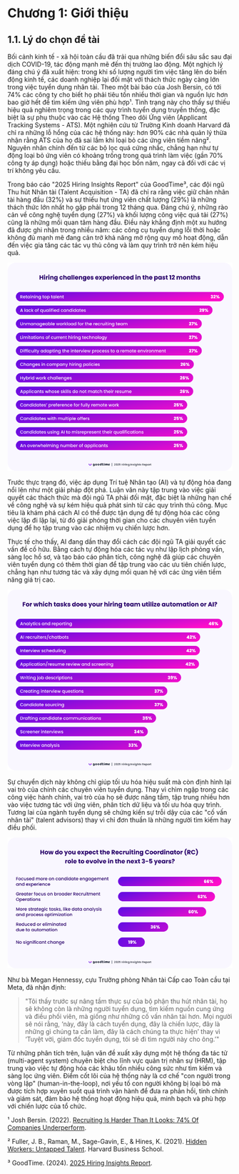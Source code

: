 # Chương 1: Giới thiệu

## 1.1. Lý do chọn đề tài

Bối cảnh kinh tế - xã hội toàn cầu đã trải qua những biến đổi sâu sắc sau đại dịch COVID-19, tác động mạnh mẽ đến thị trường lao động. Một nghịch lý đáng chú ý đã xuất hiện: trong khi số lượng người tìm việc tăng lên do biến động kinh tế, các doanh nghiệp lại đối mặt với thách thức ngày càng lớn trong việc tuyển dụng nhân tài. Theo một bài báo của Josh Bersin, có tới 74% các công ty cho biết họ phải tiêu tốn nhiều thời gian và nguồn lực hơn bao giờ hết để tìm kiếm ứng viên phù hợp¹. Tình trạng này cho thấy sự thiếu hiệu quả nghiêm trọng trong các quy trình tuyển dụng truyền thống, đặc biệt là sự phụ thuộc vào các Hệ thống Theo dõi Ứng viên (Applicant Tracking Systems - ATS). Một nghiên cứu từ Trường Kinh doanh Harvard đã chỉ ra những lỗ hổng của các hệ thống này: hơn 90% các nhà quản lý thừa nhận rằng ATS của họ đã sai lầm khi loại bỏ các ứng viên tiềm năng². Nguyên nhân chính đến từ các bộ lọc quá cứng nhắc, chẳng hạn như tự động loại bỏ ứng viên có khoảng trống trong quá trình làm việc (gần 70% công ty áp dụng) hoặc thiếu bằng đại học bốn năm, ngay cả đối với các vị trí không yêu cầu.

Trong báo cáo "2025 Hiring Insights Report" của GoodTime³, các đội ngũ Thu hút Nhân tài (Talent Acquisition - TA) đã chỉ ra rằng việc giữ chân nhân tài hàng đầu (32%) và sự thiếu hụt ứng viên chất lượng (29%) là những thách thức lớn nhất họ gặp phải trong 12 tháng qua. Đáng chú ý, những rào cản về công nghệ tuyển dụng (27%) và khối lượng công việc quá tải (27%) cũng là những mối quan tâm hàng đầu. Điều này khẳng định một xu hướng đã được ghi nhận trong nhiều năm: các công cụ tuyển dụng lỗi thời hoặc không đủ mạnh mẽ đang cản trở khả năng mở rộng quy mô hoạt động, dẫn đến việc gia tăng các tác vụ thủ công và làm quy trình trở nên kém hiệu quả.

![Hình 1.1: Các thách thức tuyển dụng trong 12 tháng qua (Nguồn: GoodTime, 2025 Hiring Insights Report)](./image.png)

Trước thực trạng đó, việc áp dụng Trí tuệ Nhân tạo (AI) và tự động hóa đang nổi lên như một giải pháp đột phá. Luận văn này tập trung vào việc giải quyết các thách thức mà đội ngũ TA phải đối mặt, đặc biệt là những hạn chế về công nghệ và sự kém hiệu quả phát sinh từ các quy trình thủ công. Mục tiêu là khám phá cách AI có thể được tận dụng để tự động hóa các công việc lặp đi lặp lại, từ đó giải phóng thời gian cho các chuyên viên tuyển dụng để họ tập trung vào các nhiệm vụ chiến lược hơn.

Thực tế cho thấy, AI đang dần thay đổi cách các đội ngũ TA giải quyết các vấn đề cố hữu. Bằng cách tự động hóa các tác vụ như lập lịch phỏng vấn, sàng lọc hồ sơ, và tạo báo cáo phân tích, công nghệ đã giúp các chuyên viên tuyển dụng có thêm thời gian để tập trung vào các ưu tiên chiến lược, chẳng hạn như tương tác và xây dựng mối quan hệ với các ứng viên tiềm năng giá trị cao.

![Hình 1.2: Các tác vụ mà đội ngũ tuyển dụng đang sử dụng tự động hóa hoặc AI (Nguồn: GoodTime, 2025 Hiring Insights Report)](./image-1.png)

Sự chuyển dịch này không chỉ giúp tối ưu hóa hiệu suất mà còn định hình lại vai trò của chính các chuyên viên tuyển dụng. Thay vì chìm ngập trong các công việc hành chính, vai trò của họ sẽ được nâng tầm, tập trung nhiều hơn vào việc tương tác với ứng viên, phân tích dữ liệu và tối ưu hóa quy trình. Tương lai của ngành tuyển dụng sẽ chứng kiến sự trỗi dậy của các "cố vấn nhân tài" (talent advisors) thay vì chỉ đơn thuần là những người tìm kiếm hay điều phối.

![Hình 1.3: Dự báo về sự phát triển vai trò của Điều phối viên Tuyển dụng trong 3-5 năm tới (Nguồn: GoodTime, 2025 Hiring Insights Report)](./image-2.png)

Như bà Megan Hennessy, cựu Trưởng phòng Nhân tài Cấp cao Toàn cầu tại Meta, đã nhận định:

> "Tôi thấy trước sự nâng tầm thực sự của bộ phận thu hút nhân tài, họ sẽ không còn là những người tuyển dụng, tìm kiếm nguồn cung ứng và điều phối viên, mà giống như những cố vấn nhân tài hơn. Mọi người sẽ nói rằng, ‘này, đây là cách tuyển dụng, đây là chiến lược, đây là những gì chúng ta cần làm, đây là cách chúng ta thực hiện’ thay vì ‘Tuyệt vời, giám đốc tuyển dụng, tôi sẽ đi tìm người này cho ông.’"

Từ những phân tích trên, luận văn đề xuất xây dựng một hệ thống đa tác tử (multi-agent system) chuyên biệt cho lĩnh vực quản trị nhân sự (HRM), tập trung vào việc tự động hóa các khâu tốn nhiều công sức như tìm kiếm và sàng lọc ứng viên. Điểm cốt lõi của hệ thống này là cơ chế "con người trong vòng lặp" (human-in-the-loop), nơi yếu tố con người không bị loại bỏ mà được tích hợp xuyên suốt quá trình vận hành để đưa ra phản hồi, tinh chỉnh và giám sát, đảm bảo hệ thống hoạt động hiệu quả, minh bạch và phù hợp với chiến lược của tổ chức.

¹ Josh Bersin. (2022). [Recruiting Is Harder Than It Looks: 74% Of Companies Underperform](https://joshbersin.com/2022/04/reccruiting-is-harder-than-it-looks-74-of-companies-underperform/).

² Fuller, J. B., Raman, M., Sage-Gavin, E., & Hines, K. (2021). [Hidden Workers: Untapped Talent](https://www.hbs.edu/ris/Publication%20Files/2020/May/19-062_05.pdf). Harvard Business School.

³ GoodTime. (2024). [2025 Hiring Insights Report](https://goodtime.io/resources/thank-you-report-hiring-insights-2025/lessons-from-2024/).
